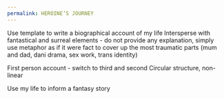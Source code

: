 ```yaml
---
permalink: HEROINE’S JOURNEY
---
```

Use template to write a biographical account of my life 
Intersperse with fantastical and surreal elements - do not provide any explanation, simply use metaphor as if it were fact to cover up the most traumatic parts (mum and dad, dani drama, sex work, trans identity) 

First person account - switch to third and second
Circular structure, non-linear 

Use my life to inform a fantasy story